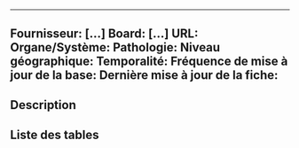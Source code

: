 #
----
Fournisseur: [...] 
Board: [...]
URL: 
Organe/Système: 
Pathologie: 
Niveau géographique: 
Temporalité: 
Fréquence de mise à jour de la base: 
Dernière mise à jour de la fiche: 
----

## Description

## Liste des tables
